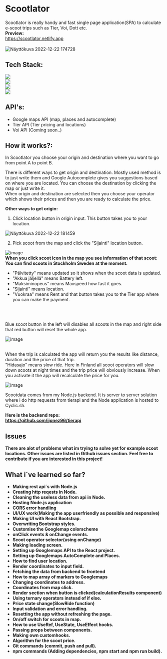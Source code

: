 # Scootlator
Scootlator is really handy and fast single page application(SPA) to calculate e-scoot trips such as Tier, Voi, Dott etc.
 <br>
<b>Preview:</b> <br>
https://scootlator.netlify.app <br>  <br>
![Näyttökuva 2022-12-22 174728](https://user-images.githubusercontent.com/90967564/209171845-532d7710-12dc-4c6e-b0b4-44b0186d2a5c.png)
## Tech Stack: 
![](https://img.shields.io/badge/React-20232A?style=for-the-badge&logo=react&logoColor=61DAFB) <br>
![](https://img.shields.io/badge/Node.js-43853D?style=for-the-badge&logo=node.js&logoColor=white) <br>
![](https://img.shields.io/badge/Express.js-404D59?style=for-the-badge) <br>
![](https://img.shields.io/badge/Bootstrap-563D7C?style=for-the-badge&logo=bootstrap&logoColor=white)



## API's: 
- Google maps API (map, places and autocomplete)
- Tier API (Tier pricing and locations)
- Voi API (Coming soon..)

## How it works?:
In Scootlator you choose your origin and destination where you want to go from point A to point B.

There is different ways to get origin and destination. Mostly used method is to just write them and Google Autocomplete gives you suggestions based on where you are located. You can choose the destination by clicking the map or just write it. <br> When origin and destination are selected then you choose your operator which shows their prices and then you are ready to calculate the price.

<b>Other ways to get origin:</b>

1. Click location button in origin input. This button takes you to your location.

![Näyttökuva 2022-12-22 181459](https://user-images.githubusercontent.com/90967564/209176819-19fb4a83-9402-438d-8359-3815dbcfcf1c.png)

2. Pick scoot from the map and click the "Sijainti" location button.

![image](https://user-images.githubusercontent.com/90967564/209178754-7fce180c-0c84-4db1-a89d-f604036be7bd.png)
<br>
<b>When you click scoot icon in the map you see information of that scoot:</b> <br>
<b>You can find scoots in Stockholm Sweden at the moment.</b>
- "Päivitetty" means updated so it shows when the scoot data is updated.
- "Akkua jäljellä" means Battery left.
- "Maksiminopeus" means Maxspeed how fast it goes.
- "Sijainti" means location.
- "Vuokraa" means Rent and that button takes you to the Tier app where you can make the payment. 

<br> <br>


Blue scoot button in the left will disables all scoots in the map and right side that red button will reset the whole app.

![image](https://user-images.githubusercontent.com/90967564/209189273-dc96c228-15dc-481f-a2f0-1208ee2c4374.png)
<br> <br>

When the trip is calculated the app will return you the results like distance, duration and the price of that trip. <br>
"Hidasajo" means slow ride. Here in Finland all scoot operators will slow down scoots at night times and the trip price will obviously increase. When you activate it the app will recalculate the price for you.

![image](https://user-images.githubusercontent.com/90967564/209192322-2ac626b4-b362-4dbc-9000-9eba88618a8c.png)


Scootdata comes from my Node.js backend. It is server to server solution where i do http requests from tierapi and the Node application is hosted to Cyclic.sh.


<b>Here is the backend repo:<b> <br>
https://github.com/jjonez96/tierapi

## Issues
There are alot of problems what im trying to solve yet for example scoot locations. Other issues are listed in Github issues section. Feel free to contribute if you are interested in this project!

## What i´ve learned so far?
- Making rest api´s with Node.js
- Creating http reqests in Node.
- Cleaning the useless data from api in Node.
- Hosting Node.js application
- CORS error handling
- UI/UX work(Making the app userfriendly as possible and responsive)
- Making UI with React Bootstrap.
- Overwriting Bootstrap styles.
- Customise the Googlemap colorscheme
- onClick events & onChange events.
- Scoot operator selector(using onChange)
- Making loading screen.
- Setting up Googlemaps API to the React project.
- Setting up Googlemaps AutoComplete and Places.
- How to find user location.
- Render coordinates to input field.
- Fetching the data from backend to frontend
- How to map array of markers to Googlemaps
- Changing coordinates to address.
- Coordinates from map click.
- Render section when button is clicked(calculationResults component)
- Using ternary operators instead of if else.
- Price state change(SlowRide function)
- Input validation and error handling.
- Resetting the app without refreshing the page.
- On/off switch for scoots in map.
- How to use UseRef, UseState, UseEffect hooks.
- Passing props between components.
- Making own customhooks.
- Algorithm for the scoot price.
- Git commands (commit, push and pull).
- npm commands (Adding dependencies, npm start and npm run build).



